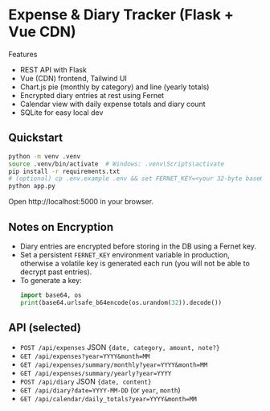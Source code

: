 # Expense & Diary Tracker (Flask + Vue CDN)

Features
- REST API with Flask
- Vue (CDN) frontend, Tailwind UI
- Chart.js pie (monthly by category) and line (yearly totals)
- Encrypted diary entries at rest using Fernet
- Calendar view with daily expense totals and diary count
- SQLite for easy local dev

## Quickstart

```bash
python -m venv .venv
source .venv/bin/activate  # Windows: .venv\Scripts\activate
pip install -r requirements.txt
# (optional) cp .env.example .env && set FERNET_KEY=<your 32-byte base64 urlsafe key>
python app.py
```

Open http://localhost:5000 in your browser.

## Notes on Encryption
- Diary entries are encrypted before storing in the DB using a Fernet key.
- Set a persistent `FERNET_KEY` environment variable in production, otherwise a volatile key is generated each run (you will not be able to decrypt past entries).
- To generate a key:
  ```python
  import base64, os
  print(base64.urlsafe_b64encode(os.urandom(32)).decode())
  ```

## API (selected)
- `POST /api/expenses` JSON `{date, category, amount, note?}`
- `GET /api/expenses?year=YYYY&month=MM`
- `GET /api/expenses/summary/monthly?year=YYYY&month=MM`
- `GET /api/expenses/summary/yearly?year=YYYY`
- `POST /api/diary` JSON `{date, content}`
- `GET /api/diary?date=YYYY-MM-DD` (or `year`, `month`)
- `GET /api/calendar/daily_totals?year=YYYY&month=MM`

